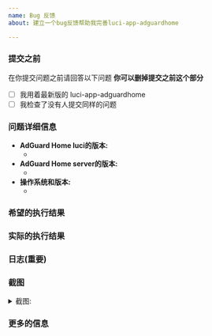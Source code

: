 ```yaml
---
name: Bug 反馈
about: 建立一个bug反馈帮助我完善luci-app-adguardhome

---
```


### 提交之前

在你提交问题之前请回答以下问题
**你可以删掉提交之前这个部分**

- [ ] 我用着最新版的 luci-app-adguardhome
- [ ] 我检查了没有人提交同样的问题

### 问题详细信息

<!--- 请填写软件出现bug时的环境 -->

* **AdGuard Home luci的版本:**
  * <!-- (例如. v1.5) -->
* **AdGuard Home server的版本:**
  * <!-- (例如. v1.0) -->
* **操作系统和版本:**
  * <!-- (例如. OpenWrt R9.11.23)  -->

### 希望的执行结果
<!-- 详细描述你希望它完成什么 -->

### 实际的执行结果
<!-- 详细描述它实际执行结果 -->
### 日志(重要)
<!-- 和问题相关的日志（核心下载日志/tmp/AdGuardHome_update.log或者运行日志，或者INIT_TRACE=1 /etc/init.d/AdGuardhome reload 2>/tmp/debug 后的/tmp/debug文件） -->
### 截图
<!-- 如果合适的话，用截图来描述 -->

<details><summary>截图:</summary>

<!--- 拖进, 上传或者粘贴你的截图-->

</details>

### 更多的信息
<!-- 添加更多和这个问题有关的信息 -->
